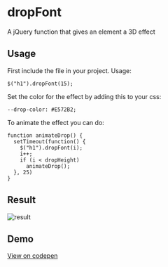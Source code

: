 # dropFont
A jQuery function that gives an element a 3D effect
## Usage
First include the file in your project.
Usage:

    $("h1").dropFont(15);
Set the color for the effect by adding this to your css:

    --drop-color: #E572B2;

   To animate the effect you can do:
   

    function animateDrop() {
      setTimeout(function() {
        $("h1").dropFont(i);
        i++;
        if (i < dropHeight)
          animateDrop();
      }, 25)
    } 
## Result
![result](https://i.imgur.com/RbMFIVJ.png)
## Demo
[View on codepen](https://codepen.io/w0o0o/pen/rNvXbGg)
